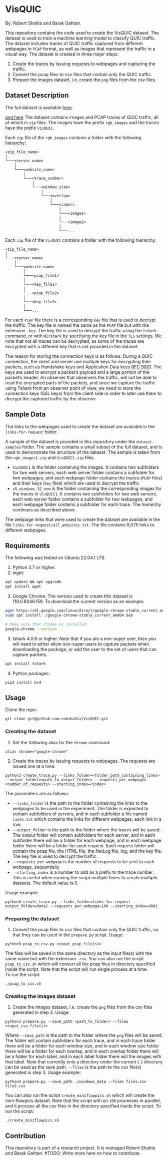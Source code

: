 # VisQUIC
By: Robert Shahla and Barak Gahtan.

This repository contains the code used to create the VisQUIC dataset. The dataset is used to train a machine learning model to classify QUIC traffic. The dataset includes traces of QUIC traffic captured from different webpages in `PCAP` format, as well as images that represent the traffic in a visual way. The dataset is created in three major steps:
1) Create the traces by issuing requests to webpages and capturing the traffic.
2) Convert the pcap files to csv files that contain only the QUIC traffic.
3) Prepare the images dataset, i.e. create the `png` files from the csv files.

## Dataset Description
The full dataset is available [here](https://www.dropbox.com/scl/fo/8qg9rnw8r9h5wyv0kihhk/AFC0c0jwM5zZHqc6tym3spA?rlkey=ggqq7w71dk8h8zp4mgbviirb7&st=bho6tmv0&dl=0).

[and here](https://www.dropbox.com/scl/fo/8qg9rnw8r9h5wyv0kihhk/AFC0c0jwM5zZHqc6tym3spA?rlkey=q9i0rs2equxdgpchpr5del2ji&st=fq5l0ke8&dl=0) 
The dataset contains images and PCAP traces of QUIC traffic, all of which in `zip` files.
The images have the prefix `rgb_images` and the traces have the prefix `VisQUIC`. 

Each `zip` file of the `rgb_images` contains a folder with the following hierarchy:
```
<zip_file_name>
│
└───<server_name>
    │
    └───<website_name>
        │
        └───<trace_number>
            │
            └───<window_size>
                │
                └───<overlap>
                    │
                    └───<label>
                        │
                        └───<image1>
                        │
                        └───<image2>
                        │
                        └───...
```

Each `zip` file of the `VisQUIC` contains a folder with the following hierarchy:
```
<zip_file_name>
│
└───<server_name>
    │
    └───<website_name>
        │
        └───<pcap_file1>
        │
        └───<key_file1>
        │
        └───<pcap_file2>
        │
        └───<key_file2>
        │
        └───...
```

For each `PCAP` file there is a corresponding `key` file that is used to decrypt the traffic. The key file is named the same as the `PCAP` file but with the extension `.key`. The key file is used to decrypt the traffic using the `tshark` command, or with `Wirshark` by specifying the key file in the `TLS` settings.
We note that not all traces can be decrypted, as some of the traces are encrypted with a different key that is not 
provided in the dataset.

The reason for storing the connection keys is as follows:
During a QUIC connection, the client and server use multiple keys for encrypting their packets, such as Handshake keys and Application Data keys [RFC 9001](https://datatracker.ietf.org/doc/html/rfc9001). The keys are used to encrypt a packet’s payload and a large portion of the packet’s header. An observer that observers the traffic, will not be able to read the encrypted parts of the packets, and since we capture the traffic using Tshark from an observer point of view, we need to store the connection keys (SSL keys) from the client side in order to later use them to decrypt the captured traffic by the observer.

## Sample Data

The links to the webpages used to create the dataset are available in the `links-for-request` folder.

A sample of the dataset is provided in this repository under the `dataset-samples` folder. The sample contains a small subset of the full dataset, and is used to demonstrate the structure of the dataset. The sample is taken from the `rgb_images1.zip` and `VisQUIC1.zip` files.
- `VisQUIC1` is the folder containing the images. It contains two subfolders for two web servers, each web server folder contains a subfolder for two webpages, and each webpage folder contains the traces (`PCAP` files) and their keys (`key` files) which are used to decrypt the traffic.
- `v5_windows_32_new` is the folder containing the corresponding images for the traces in `VisQUIC1`. It contains two subfolders for two web servers, each web server folder contains a subfolder for two webpages, and each webpage folder contains a subfolder for each trace. The hierarchy continues as described above.

The webpage links that were used to create the dataset are available in the file `links-for-request/all_websites.txt`. The file contains 9,075 links to different webpages.

## Requirements
The following was tested on Ubuntu 22.04.1 LTS.

1) Python 3.7 or higher.
2) wget:
```bash
apt update && apt upgrade
apt install wget
```

3) Google Chrome. The version used to create this dataset is 119.0.6046.159. To download the current version as an example:
```bash
wget https://dl.google.com/linux/direct/google-chrome-stable_current_amd64.deb
sudo apt install ./google-chrome-stable_current_amd64.deb

# Make sure that Chrome is installed:
google-chrome --version
```

3) tshark 4.0.6 or higher: Note that if you are a non-super user, then you will need to either allow non-super users to capture packets when downloading the package, or add the user to the set of users that can capture packets.
```bash
apt install tshark
```

4) Python packages:
```
pip3 install bs4
```

## Usage
Clone the repo:
```
git clone git@github.com:robshahla/VisQUIC.git
```

### Creating the dataset

1) Set the following alias for the `chrome` command:
```
alias chrome="google-chrome"
```

2) Create the traces by issuing requests to webpages. The requests are issued
one at a time:
```
python3 create_trace.py --links_folder=<folder_path_containing_links> --output_folder=<path_to_output_folder> --requests_per_webpage=<number_of_requests> --starting_index=<index>
```
The parameters are as follows:
- `--links_folder` is the path to the folder containing the links to the webpages to be used in the experiment. The folder is expected to contain subfolders of servers, and in each subfolder a file named `links.txt` which contains the links for different webpages, each link in a row.
- `--output_folder` is the path to the folder where the traces will be saved. The output folder will contain subfolders for each server, and in each subfolder there will be a folder for each webpage, and in each webpage folder there will be a folder for each request. Each request folder will contain the pcap file, the HTML file, the NetLog file, log, and the key file. The key file is used to decrypt the traffic. 
- `--requests_per_webpage` is the number of requests to be sent to each webpage, sequentially.
- `--starting_index` is a number to add as a prefix to the trace number. This is useful when running the script multiple times to create multiple datasets. The default value is 0.  

Usage example:
```
python3 create_trace.py --links_folder=links-for-request --output_folder=data2 --requests_per_webpage=100 --starting_index=0002
```

### Preparing the dataset
1) Convert the pcap files to csv files that contain only the QUIC traffic, so that they can be used in the `prepare.py` script. Usage:
```
python3 pcap_to_csv.py <input_pcap_file(s)>
```
The files will be saved in the same directory as the input file(s) with the same name but with the extension `.csv`. You can also run the script `pcap_to_csv.sh` which will convert all the pcap files in directory specified inside the script. Note that the script will run single process at a time.  
To run the script:
```
./pcap_to_csv.sh
```

### Creating the images dataset
1) Create the images dataset, i.e. create the `png` files from the csv files generated in step 3. Usage:
```
python3 prepare.py --save_path <path_to_folder> --files <input_csv_file(s)>
``` 
Where `--save_path` is the path to the folder where the `png` files will be saved. The folder will contain subfolders for each trace, and in each trace folder there will be a folder for each window size, and in each window size folder there will be a folder for each overlap, and in each overlap folder there will be a folder for each label, and in each label folder there will the images with that label. Note that currently only a directory under the current (`.`) directory can be used as the save path. `--files` is the path to the csv file(s) generated in step 3. Usage example:
```
python3 prepare.py --save_path ./windows_data --files file1.csv file2.csv
```
You can also run the script `create_miniflowpics.sh` which will create the mini-flowpics dataset. Note that the script will run `100` processes in parallel, and it process all the csv files in the directory specified inside the script.
To run the script:
```
./create_miniflowpics.sh
```

## Contribution
This repository is part of a research project. It is managed Robert Shahla and Barak Gahtan. #TODO: Write more here on how to contribute.
